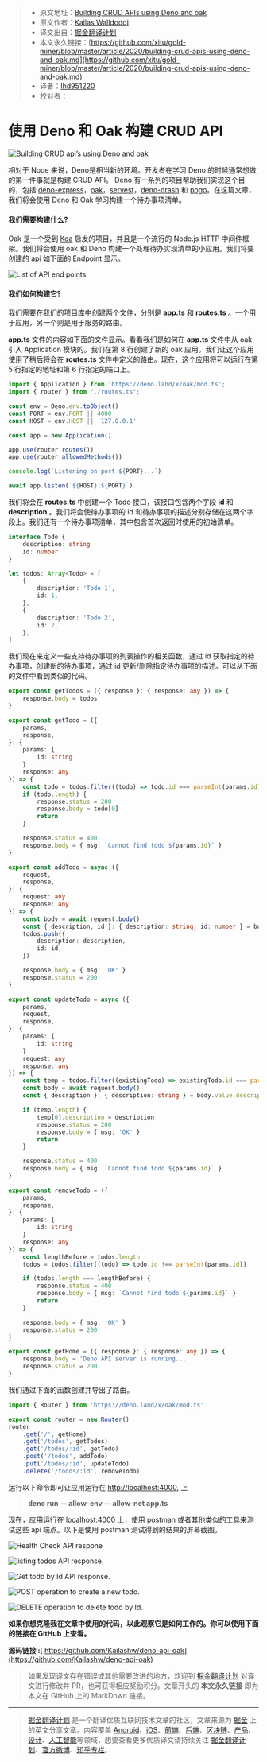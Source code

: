 > * 原文地址：[Building CRUD APIs using Deno and oak](https://medium.com/javascript-in-plain-english/building-crud-apis-using-deno-and-oak-9f71ec106b0e)
> * 原文作者：[Kailas Walldoddi](https://medium.com/@kailashwall)
> * 译文出自：[掘金翻译计划](https://github.com/xitu/gold-miner)
> * 本文永久链接：[https://github.com/xitu/gold-miner/blob/master/article/2020/building-crud-apis-using-deno-and-oak.md](https://github.com/xitu/gold-miner/blob/master/article/2020/building-crud-apis-using-deno-and-oak.md)
> * 译者：[lhd951220](https://github.com/lhd951220)
> * 校对者：

# 使用 Deno 和 Oak 构建 CRUD API

![Building CRUD api’s using Deno and oak](https://cdn-images-1.medium.com/max/2420/1*7H0kXkVQGqg-pto23TY_eQ.png)

相对于 Node 来说，Deno是相当新的环境。开发者在学习 Deno 的时候通常想做的第一件事就是构建 CRUD API。 Deno 有一系列的项目帮助我们实现这个目的，包括 [deno-express](https://github.com/NMathar/deno-express)，[oak](https://github.com/oakserver/oak)，[servest](https://github.com/keroxp/servest)，[deno-drash](https://github.com/drashland/deno-drash) 和 [pogo](https://github.com/sholladay/pogo)。在这篇文章，我们将会使用 Deno 和 Oak 学习构建一个待办事项清单。

#### 我们需要构建什么?

Oak 是一个受到 [Koa](https://github.com/koajs/koa) 启发的项目，并且是一个流行的 Node.js HTTP 中间件框架。我们将会使用 oak 和 Deno 构建一个处理待办实现清单的小应用。我们将要创建的 api 如下面的 Endpoint 显示。

![List of API end points](https://cdn-images-1.medium.com/max/2000/1*gIltBeBAq5xdY7vpW-sFag.png)

#### 我们如何构建它?

我们需要在我们的项目库中创建两个文件，分别是 **app.ts** 和 **routes.ts** 。一个用于应用，另一个则是用于服务的路由。

**app.ts** 文件的内容如下面的文件显示。看看我们是如何在 **app.ts** 文件中从 oak 引入 Application 模块的。我们在第 8 行创建了新的 oak 应用。我们让这个应用使用了稍后将会在 **routes.ts** 文件中定义的路由。现在，这个应用将可以运行在第 5 行指定的地址和第 6 行指定的端口上。

```TypeScript
import { Application } from 'https://deno.land/x/oak/mod.ts';
import { router } from "./routes.ts";

const env = Deno.env.toObject()
const PORT = env.PORT || 4000
const HOST = env.HOST || '127.0.0.1'

const app = new Application()

app.use(router.routes())
app.use(router.allowedMethods())

console.log(`Listening on port ${PORT}...`)

await app.listen(`${HOST}:${PORT}`)
```

我们将会在 **routes.ts** 中创建一个 Todo 接口，该接口包含两个字段 **id** 和 **description** 。我们将会使待办事项的 id 和待办事项的描述分别存储在这两个字段上。我们还有一个待办事项清单，其中包含首次返回时使用的初始清单。

```TypeScript
interface Todo {
    description: string
    id: number
}

let todos: Array<Todo> = [
    {
        description: 'Todo 1',
        id: 1,
    },
    {
        description: 'Todo 2',
        id: 2,
    },
]
```

我们现在来定义一些支持待办事项的列表操作的相关函数，通过 id 获取指定的待办事项，创建新的待办事项，通过 id 更新/删除指定待办事项的描述。可以从下面的文件中看到类似的代码。

```TypeScript
export const getTodos = ({ response }: { response: any }) => {
    response.body = todos
}

export const getTodo = ({
    params,
    response,
}: {
    params: {
        id: string
    }
    response: any
}) => {
    const todo = todos.filter((todo) => todo.id === parseInt(params.id))
    if (todo.length) {
        response.status = 200
        response.body = todo[0]
        return
    }

    response.status = 400
    response.body = { msg: `Cannot find todo ${params.id}` }
}

export const addTodo = async ({
    request,
    response,
}: {
    request: any
    response: any
}) => {
    const body = await request.body()
    const { description, id }: { description: string; id: number } = body.value
    todos.push({
        description: description,
        id: id,
    })

    response.body = { msg: 'OK' }
    response.status = 200
}

export const updateTodo = async ({
    params,
    request,
    response,
}: {
    params: {
        id: string
    }
    request: any
    response: any
}) => {
    const temp = todos.filter((existingTodo) => existingTodo.id === parseInt(params.id))
    const body = await request.body()
    const { description }: { description: string } = body.value.description

    if (temp.length) {
        temp[0].description = description
        response.status = 200
        response.body = { msg: 'OK' }
        return
    }

    response.status = 400
    response.body = { msg: `Cannot find todo ${params.id}` }
}

export const removeTodo = ({
    params,
    response,
}: {
    params: {
        id: string
    }
    response: any
}) => {
    const lengthBefore = todos.length
    todos = todos.filter((todo) => todo.id !== parseInt(params.id))

    if (todos.length === lengthBefore) {
        response.status = 400
        response.body = { msg: `Cannot find todo ${params.id}` }
        return
    }

    response.body = { msg: 'OK' }
    response.status = 200
}

export const getHome = ({ response }: { response: any }) => {
    response.body = 'Deno API server is running...'
    response.status = 200
}
```

我们通过下面的函数创建并导出了路由。

```TypeScript
import { Router } from 'https://deno.land/x/oak/mod.ts'

export const router = new Router()
router
    .get('/', getHome)
    .get('/todos', getTodos)
    .get('/todos/:id', getTodo)
    .post('/todos', addTodo)
    .put('/todos/:id', updateTodo)
    .delete('/todos/:id', removeTodo)
```

运行以下命令即可让应用运行在 [http://localhost:4000,](http://localhost:4000,) 上

> **deno run — allow-env — allow-net app.ts**

现在，应用运行在 localhost:4000 上，使用 postman 或者其他类似的工具来测试这些 api 端点。以下是使用 postman 测试得到的结果的屏幕截图。

![Health Check API respone](https://cdn-images-1.medium.com/max/2814/1*t3M9YRG9BL6SLkZ8c8rk9w.png)

![listing todos API response.](https://cdn-images-1.medium.com/max/2804/1*BwcwEPsx0T6vAy6gszbrMg.png)

![Get todo by Id API response.](https://cdn-images-1.medium.com/max/2802/1*0UiAn2iZGa7n0qIo2EVOxQ.png)

![POST operation to create a new todo.](https://cdn-images-1.medium.com/max/2804/1*B9YVhBQl56uuUx7y7Y4UHw.png)

![DELETE operation to delete todo by Id.](https://cdn-images-1.medium.com/max/2820/1*9gQDicmapSbarTQsNgCcnA.png)

**如果你想克隆我在文章中使用的代码，以此观察它是如何工作的。你可以使用下面的链接在 GitHub 上查看。**

**源码链接 :**[ https://github.com/Kailashw/deno-api-oak](https://github.com/Kailashw/deno-api-oak)

> 如果发现译文存在错误或其他需要改进的地方，欢迎到 [掘金翻译计划](https://github.com/xitu/gold-miner) 对译文进行修改并 PR，也可获得相应奖励积分。文章开头的 **本文永久链接** 即为本文在 GitHub 上的 MarkDown 链接。

---

> [掘金翻译计划](https://github.com/xitu/gold-miner) 是一个翻译优质互联网技术文章的社区，文章来源为 [掘金](https://juejin.im) 上的英文分享文章。内容覆盖 [Android](https://github.com/xitu/gold-miner#android)、[iOS](https://github.com/xitu/gold-miner#ios)、[前端](https://github.com/xitu/gold-miner#前端)、[后端](https://github.com/xitu/gold-miner#后端)、[区块链](https://github.com/xitu/gold-miner#区块链)、[产品](https://github.com/xitu/gold-miner#产品)、[设计](https://github.com/xitu/gold-miner#设计)、[人工智能](https://github.com/xitu/gold-miner#人工智能)等领域，想要查看更多优质译文请持续关注 [掘金翻译计划](https://github.com/xitu/gold-miner)、[官方微博](http://weibo.com/juejinfanyi)、[知乎专栏](https://zhuanlan.zhihu.com/juejinfanyi)。
